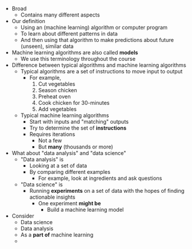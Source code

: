 - Broad
	- Contains many different aspects
- Our definition
	- Using an (machine learning) algorithm or computer program
	- To learn about different patterns in data
	- And then using that algorithm to make predictions about future (unseen), similar data
- Machine learning algorithms are also called **models**
	- We use this terminology throughout the course
- Difference between typical algorithms and machine learning algorithms
	- Typical algorithms are a set of instructions to move input to output
		- For example,
			1. Cut vegetables
			2. Season chicken
			3. Preheat oven
			4. Cook chicken for 30-minutes
			5. Add vegetables
	- Typical machine learning algorithms
		- Start with inputs and "matching" outputs
		- Try to determine the set of **instructions**
		- Requires iterations
			- Not a few
			- But **many** (thousands or more)
- What about "data analysis" and "data science"
	- "Data analysis" is
		- Looking at a set of data
		- By comparing different examples
			- For example, look at ingredients and ask questions
	- "Data science" is
		- Running **experiments** on a set of data with the hopes of finding actionable insights
			- One experiment **might be**
				- Build a machine learning model
- Consider
	- Data science
	- Data analysis
	- As a **part of** machine learning
	- 